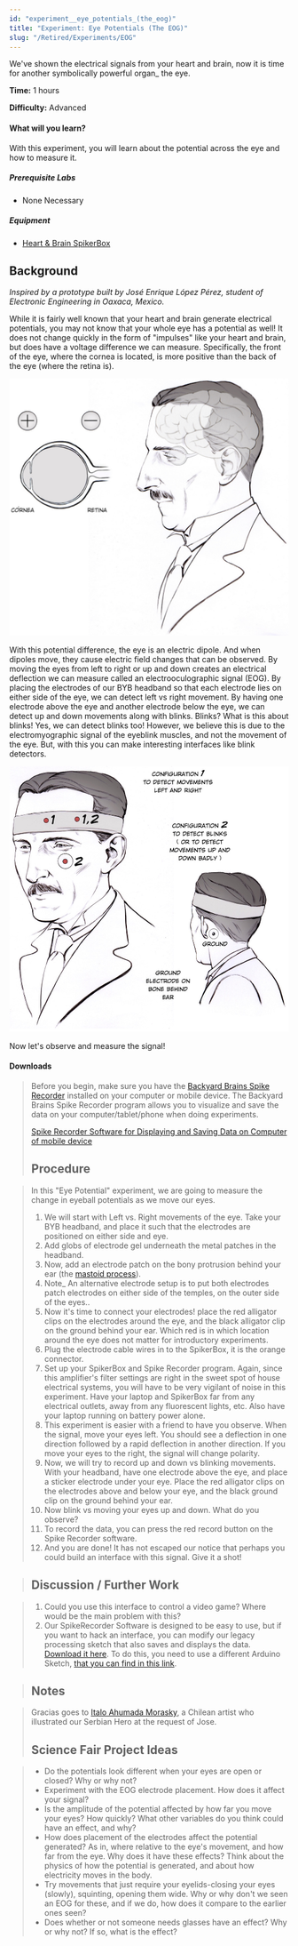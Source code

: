 ```yaml
---
id: "experiment__eye_potentials_(the_eog)"
title: "Experiment: Eye Potentials (The EOG)"
slug: "/Retired/Experiments/EOG"
---
```




We've shown the electrical signals from your heart and brain, now it is time
for another symbolically powerful organ_ the eye.

**Time:**  1 hours

**Difficulty:**   Advanced

#### What will you learn?

With this experiment, you will learn about the potential across the eye and
how to measure it.

##### Prerequisite Labs

* None Necessary

##### Equipment

* [Heart & Brain SpikerBox](https://backyardbrains.com/products/heartAndBrainSpikerBox)

## Background

_Inspired by a prototype built by José Enrique López Pérez, student of Electronic Engineering in Oaxaca, Mexico._

While it is fairly well known that your heart and brain generate electrical
potentials, you may not know that your whole eye has a potential as well! It
does not change quickly in the form of "impulses" like your heart and brain,
but does have a voltage difference we can measure. Specifically, the front of
the eye, where the cornea is located, is more positive than the back of the
eye (where the retina is).

![Tesla Eye Polarity](./img/Tesla_Eye_Polarity_web.jpg)

With this potential difference, the eye is an electric dipole. And when
dipoles move, they cause electric field changes that can be observed. By
moving the eyes from left to right or up and down creates an electrical
deflection we can measure called an electrooculographic signal (EOG). By
placing the electrodes of our BYB headband so that each electrode lies on
either side of the eye, we can detect left vs right movement. By having one
electrode above the eye and another electrode below the eye, we can detect up
and down movements along with blinks. Blinks? What is this about blinks! Yes,
we can detect blinks too! However, we believe this is due to the
electromyographic signal of the eyeblink muscles, and not the movement of the
eye. But, with this you can make interesting interfaces like blink detectors.

[ ![](./img/Tesla_position_Eyes2_web.jpg)](./img/Tesla_position_Eyes2_web.jpg)

Now let's observe and measure the signal!

#### Downloads

> Before you begin, make sure you have the [Backyard Brains Spike
> Recorder](https://backyardbrains.com/products/spikerecorder) installed on
> your computer or mobile device. The Backyard Brains Spike Recorder program
> allows you to visualize and save the data on your computer/tablet/phone when
> doing experiments.
>
> [Spike Recorder Software for Displaying and Saving Data on Computer of
> mobile device](https://backyardbrains.com/products/spikerecorder)
>
> ## Procedure

>
> In this "Eye Potential" experiment, we are going to measure the change in
> eyeball potentials as we move our eyes.
>
>   1. We will start with Left vs. Right movements of the eye. Take your BYB
> headband, and place it such that the electrodes are positioned on either
> side and eye.
>   2. Add globs of electrode gel underneath the metal patches in the
> headband.
>   3. Now, add an electrode patch on the bony protrusion behind your ear (the
> [mastoid process](https://en.wikipedia.org/wiki/Mastoid_process)).
>   4. Note_ An alternative electrode setup is to put both electrodes patch
> electrodes on either side of the temples, on the outer side of the eyes..
>   5. Now it's time to connect your electrodes! place the red alligator clips
> on the electrodes around the eye, and the black alligator clip on the ground
> behind your ear. Which red is in which location around the eye does not
> matter for introductory experiments.
>   6. Plug the electrode cable wires in to the SpikerBox, it is the orange
> connector.
>   7. Set up your SpikerBox and Spike Recorder program. Again, since this
> amplifier's filter settings are right in the sweet spot of house electrical
> systems, you will have to be very vigilant of noise in this experiment. Have
> your laptop and SpikerBox far from any electrical outlets, away from any
> fluorescent lights, etc. Also have your laptop running on battery power
> alone.
>   8. This experiment is easier with a friend to have you observe. When the
> signal, move your eyes left. You should see a deflection in one direction
> followed by a rapid deflection in another direction. If you move your eyes
> to the right, the signal will change polarity.
>   9. Now, we will try to record up and down vs blinking movements. With your
> headband, have one electrode above the eye, and place a sticker electrode
> under your eye. Place the red alligator clips on the electrodes above and
> below your eye, and the black ground clip on the ground behind your ear.
>   10. Now blink vs moving your eyes up and down. What do you observe?
>   11. To record the data, you can press the red record button on the Spike
> Recorder software.
>   12. And you are done! It has not escaped our notice that perhaps you could
> build an interface with this signal. Give it a shot!
>

>
> ## Discussion / Further Work

>
>   1. Could you use this interface to control a video game? Where would be
> the main problem with this?
>   2. Our SpikeRecorder Software is designed to be easy to use, but if you
> want to hack an interface, you can modify our legacy processing sketch that
> also saves and displays the data. [Download it
> here](files/BYB_Heart_Rate_Monitor_Processing_SaveData.pde.zip). To do this,
> you need to use a different Arduino Sketch, [that you can find in this
> link](files/BYB_Heart_Monitor_Arduino_Sketch_timer.ino.zip).
>

>
> ##  Notes

>
> Gracias goes to [Italo Ahumada Morasky](https://www.italoahumada.cl/about/),
> a Chilean artist who illustrated our Serbian Hero at the request of Jose.
>
> ## Science Fair Project Ideas

>
>   * Do the potentials look different when your eyes are open or closed? Why
> or why not?
>   * Experiment with the EOG electrode placement. How does it affect your
> signal?
>   * Is the amplitude of the potential affected by how far you move your
> eyes? How quickly? What other variables do you think could have an effect,
> and why?
>   * How does placement of the electrodes affect the potential generated? As
> in, where relative to the eye's movement, and how far from the eye. Why does
> it have these effects? Think about the physics of how the potential is
> generated, and about how electricity moves in the body.
>   * Try movements that just require your eyelids-closing your eyes (slowly),
> squinting, opening them wide. Why or why don't we seen an EOG for these, and
> if we do, how does it compare to the earlier ones seen?
>   * Does whether or not someone needs glasses have an effect? Why or why
> not? If so, what is the effect?
>
